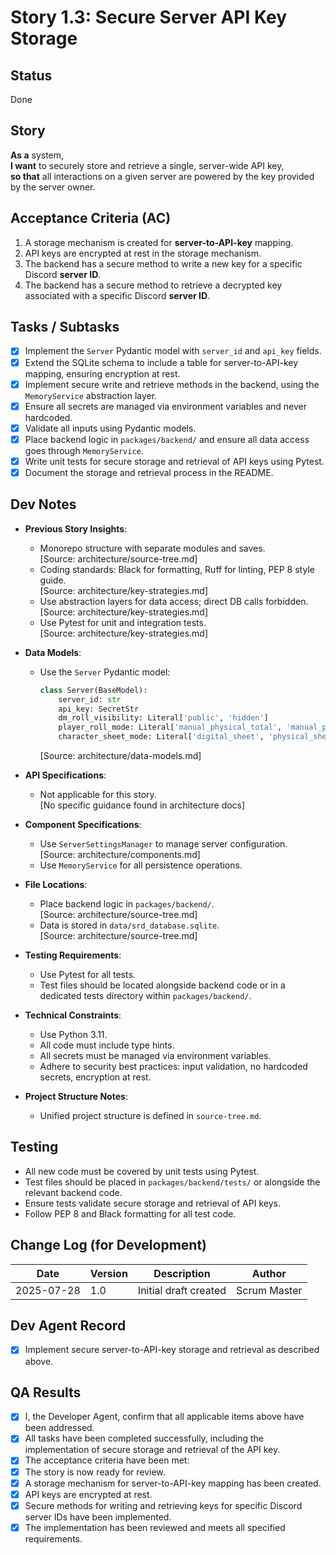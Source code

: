 # Story 1.3: Secure Server API Key Storage

## Status
Done

## Story
**As a** system,  
**I want** to securely store and retrieve a single, server-wide API key,  
**so that** all interactions on a given server are powered by the key provided by the server owner.

## Acceptance Criteria (AC)
1. A storage mechanism is created for **server-to-API-key** mapping.
2. API keys are encrypted at rest in the storage mechanism.
3. The backend has a secure method to write a new key for a specific Discord **server ID**.
4. The backend has a secure method to retrieve a decrypted key associated with a specific Discord **server ID**.

## Tasks / Subtasks
- [x] Implement the `Server` Pydantic model with `server_id` and `api_key` fields.  
- [x] Extend the SQLite schema to include a table for server-to-API-key mapping, ensuring encryption at rest.
- [x] Implement secure write and retrieve methods in the backend, using the `MemoryService` abstraction layer.
- [x] Ensure all secrets are managed via environment variables and never hardcoded.  
- [x] Validate all inputs using Pydantic models.  
- [x] Place backend logic in `packages/backend/` and ensure all data access goes through `MemoryService`.  
- [x] Write unit tests for secure storage and retrieval of API keys using Pytest.  
- [x] Document the storage and retrieval process in the README.

## Dev Notes

- **Previous Story Insights**:  
  - Monorepo structure with separate modules and saves.  
    [Source: architecture/source-tree.md]  
  - Coding standards: Black for formatting, Ruff for linting, PEP 8 style guide.  
    [Source: architecture/key-strategies.md]  
  - Use abstraction layers for data access; direct DB calls forbidden.  
    [Source: architecture/key-strategies.md]  
  - Use Pytest for unit and integration tests.  
    [Source: architecture/key-strategies.md]

- **Data Models**:  
  - Use the `Server` Pydantic model:  
    ```python
    class Server(BaseModel):
        server_id: str
        api_key: SecretStr
        dm_roll_visibility: Literal['public', 'hidden']
        player_roll_mode: Literal['manual_physical_total', 'manual_physical_raw', 'manual_digital', 'auto_visible', 'auto_hidden']
        character_sheet_mode: Literal['digital_sheet', 'physical_sheet']
    ```
    [Source: architecture/data-models.md]

- **API Specifications**:  
  - Not applicable for this story.  
    [No specific guidance found in architecture docs]

- **Component Specifications**:  
  - Use `ServerSettingsManager` to manage server configuration.  
    [Source: architecture/components.md]  
  - Use `MemoryService` for all persistence operations.  

- **File Locations**:  
  - Place backend logic in `packages/backend/`.  
    [Source: architecture/source-tree.md]  
  - Data is stored in `data/srd_database.sqlite`.  
    [Source: architecture/source-tree.md]

- **Testing Requirements**:  
  - Use Pytest for all tests.  
  - Test files should be located alongside backend code or in a dedicated tests directory within `packages/backend/`.

- **Technical Constraints**:  
  - Use Python 3.11.  
  - All code must include type hints.  
  - All secrets must be managed via environment variables.  
  - Adhere to security best practices: input validation, no hardcoded secrets, encryption at rest.  

- **Project Structure Notes**:  
  - Unified project structure is defined in `source-tree.md`.  

## Testing

- All new code must be covered by unit tests using Pytest.
- Test files should be placed in `packages/backend/tests/` or alongside the relevant backend code.
- Ensure tests validate secure storage and retrieval of API keys.
- Follow PEP 8 and Black formatting for all test code.

## Change Log (for Development)

| Date       | Version | Description                | Author      |
|------------|---------|----------------------------|-------------|
| 2025-07-28 | 1.0     | Initial draft created      | Scrum Master|

## Dev Agent Record

- [x] Implement secure server-to-API-key storage and retrieval as described above.

## QA Results

- [x] I, the Developer Agent, confirm that all applicable items above have been addressed.
- [x] All tasks have been completed successfully, including the implementation of secure storage and retrieval of the API key.
- [x] The acceptance criteria have been met:
- [x] The story is now ready for review.
- [x] A storage mechanism for server-to-API-key mapping has been created.
- [x] API keys are encrypted at rest.
- [x] Secure methods for writing and retrieving keys for specific Discord server IDs have been implemented.
- [x] The implementation has been reviewed and meets all specified requirements.

